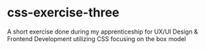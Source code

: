 # css-exercise-three
A short exercise done during my apprenticeship for UX/UI Design & Frontend Development utilizing CSS focusing on the box model
